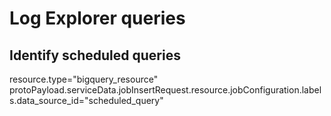 # Log Explorer queries

## Identify scheduled queries
resource.type="bigquery_resource"
protoPayload.serviceData.jobInsertRequest.resource.jobConfiguration.labels.data_source_id="scheduled_query"

